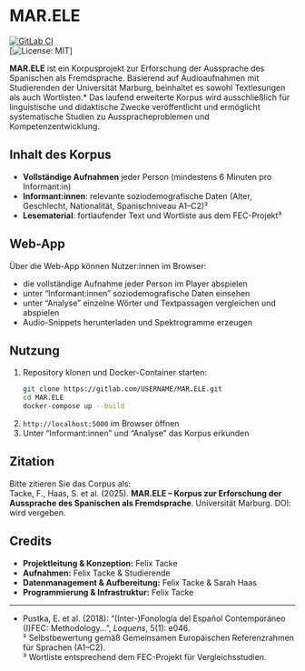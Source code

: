 # MAR.ELE

[![GitLab CI](https://gitlab.com/USERNAME/MAR.ELE/badges/main/pipeline.svg)](https://gitlab.com/USERNAME/MAR.ELE/-/pipelines)  
[![License: MIT](https://img.shields.io/badge/License-MIT-blue.svg)]

**MAR.ELE** ist ein Korpusprojekt zur Erforschung der Aussprache des Spanischen als Fremdsprache. Basierend auf Audioaufnahmen mit Studierenden der Universität Marburg, beinhaltet es sowohl Textlesungen als auch Wortlisten.* Das laufend erweiterte Korpus wird ausschließlich für linguistische und didaktische Zwecke veröffentlicht und ermöglicht systematische Studien zu Ausspracheproblemen und Kompetenzentwicklung.

## Inhalt des Korpus

- **Vollständige Aufnahmen** jeder Person (mindestens 6 Minuten pro Informant:in)  
- **Informant:innen**: relevante soziodemografische Daten (Alter, Geschlecht, Nationalität, Spanischniveau A1–C2)²  
- **Lesematerial**: fortlaufender Text und Wortliste aus dem FEC-Projekt³  

## Web-App

Über die Web-App können Nutzer:innen im Browser:

- die vollständige Aufnahme jeder Person im Player abspielen  
- unter “Informant:innen” soziodemografische Daten einsehen  
- unter “Analyse” einzelne Wörter und Textpassagen vergleichen und abspielen  
- Audio-Snippets herunterladen und Spektrogramme erzeugen  

## Nutzung

1. Repository klonen und Docker-Container starten:  
   ```bash
   git clone https://gitlab.com/USERNAME/MAR.ELE.git
   cd MAR.ELE
   docker-compose up --build
   ```  
2. `http://localhost:5000` im Browser öffnen  
3. Unter “Informant:innen” und “Analyse” das Korpus erkunden  

## Zitation

Bitte zitieren Sie das Corpus als:  
Tacke, F., Haas, S. et al. (2025). **MAR.ELE – Korpus zur Erforschung der Aussprache des Spanischen als Fremdsprache**. Universität Marburg. DOI: wird vergeben.

## Credits

- **Projektleitung & Konzeption:** Felix Tacke  
- **Aufnahmen:** Felix Tacke & Studierende  
- **Datenmanagement & Aufbereitung:** Felix Tacke & Sarah Haas  
- **Programmierung & Infrastruktur:** Felix Tacke  

---

* Pustka, E. et al. (2018): “(Inter-)Fonología del Español Contemporáneo (I)FEC: Methodology…”, *Loquens*, 5(1): e046.  
² Selbstbewertung gemäß Gemeinsamen Europäischen Referenzrahmen für Sprachen (A1–C2).  
³ Wortliste entsprechend dem FEC-Projekt für Vergleichsstudien.
